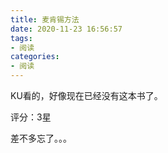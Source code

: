 ```yaml
---
title: 麦肯锡方法
date: 2020-11-23 16:56:57
tags:
- 阅读
categories:
- 阅读
---
```

KU看的，好像现在已经没有这本书了。

评分：3星

差不多忘了。。。